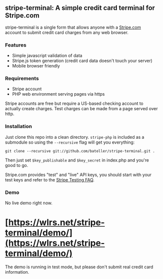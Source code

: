 ## stripe-terminal: A simple credit card terminal for Stripe.com

stripe-terminal is a single form that allows anyone with a [Stripe.com](https://stripe.com/) account to submit credit card charges from any web browser.

### Features

 * Simple javascript validation of data
 * Stripe.js token generation (credit card data doesn't touch your server)
 * Mobile browser friendly


### Requirements

 * Stripe account 
 * PHP web environment serving pages via https

Stripe accounts are free but require a US-based checking account to actually create charges. Test charges can be made from a page served over http.


### Installation

Just clone this repo into a clean directory. `stripe-php` is included as a submodule so using the `--recursive` flag will get you everything:

	git clone --recursive git://github.com/bateller/stripe-terminal.git .

Then just set `$key_publishable` and `$key_secret` in index.php and you're good to go.

Stripe.com provides "test" and "live" API keys, you should start with your test keys and refer to the [Stripe Testing FAQ](https://stripe.com/docs/testing).


### Demo

No live demo right now.
# [https://wlrs.net/stripe-terminal/demo/](https://wlrs.net/stripe-terminal/demo/)

The demo is running in test mode, but please don't submit real credit card information.
